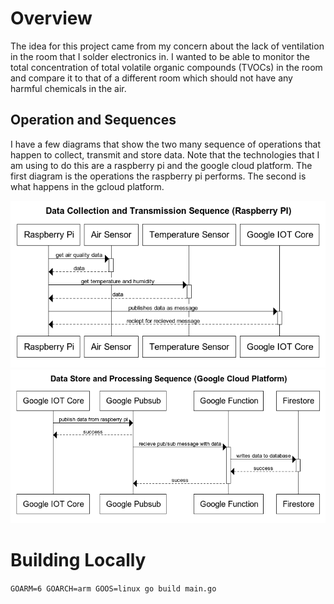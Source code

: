 # Overview 

The idea for this project came from my concern about the lack of ventilation in the room that I solder electronics in. I wanted to be able to monitor the total concentration of total volatile organic compounds (TVOCs) in the room and compare it to that of a different room which should not have any harmful chemicals in the air. 

## Operation and Sequences

I have a few diagrams that show the two many sequence of operations that happen to collect, transmit and store data. Note that the technologies that I am using to do this are a raspberry pi and the google cloud platform. The first diagram is the operations the raspberry pi performs. The second is what happens in the gcloud platform. 

![](./documentation/data_collection_raspberry_pi_transmission_sequence_diagram.png)
![](./documentation/data_store_and_processing_sequence_google_cloud_platform.png)



# Building Locally
`GOARM=6 GOARCH=arm GOOS=linux go build main.go`
